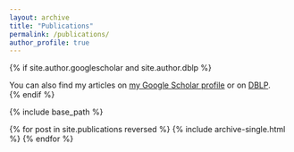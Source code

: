 ```yaml
---
layout: archive
title: "Publications"
permalink: /publications/
author_profile: true
---
```


{% if site.author.googlescholar and site.author.dblp %}
  <div class="wordwrap">You can also find my articles on <a href="{{site.author.googlescholar}}">my Google Scholar profile</a> or on <a href="{{site.author.dblp}}">DBLP</a>.</div>
{% endif %}

{% include base_path %}

{% for post in site.publications reversed %}
  {% include archive-single.html %}
{% endfor %}
